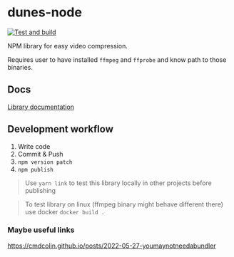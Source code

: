 # dunes-node 
[![Test and build](https://github.com/Angael/dunes-node/actions/workflows/node.js.yml/badge.svg)](https://github.com/Angael/dunes-node/actions/workflows/node.js.yml)

NPM library for easy video compression.

Requires user to have installed `ffmpeg` and `ffprobe` and know path to those binaries.

## Docs

[Library documentation](docs/README.md)


## Development workflow

1. Write code
2. Commit & Push
3. `npm version patch`
4. `npm publish`

> Use `yarn link` to test this library locally in other projects before publishing

> To test library on linux (ffmpeg binary might behave different there) use docker `docker build .`

### Maybe useful links
https://cmdcolin.github.io/posts/2022-05-27-youmaynotneedabundler
